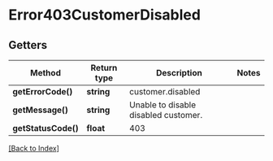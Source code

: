 # Error403CustomerDisabled

## Getters

Method | Return type | Description | Notes
------------ | ------------- | ------------- | -------------
**getErrorCode()** | **string** | customer.disabled |
**getMessage()** | **string** | Unable to disable disabled customer. |
**getStatusCode()** | **float** | 403 |

[[Back to Index]](../index.md)
